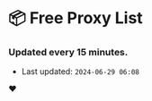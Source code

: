 # :package: Free Proxy List
### Updated every 15 minutes.

- Last updated: `2024-06-29 06:08`

:heart:

